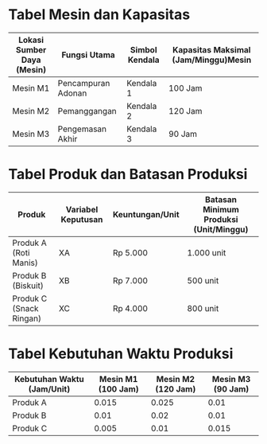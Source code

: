 
# Tabel Mesin dan Kapasitas

<table>
<thead>
	<tr>
		<th>Lokasi Sumber Daya (Mesin)</th>
		<th>Fungsi Utama</th>
		<th>Simbol Kendala</th>
		<th>Kapasitas Maksimal (Jam/Minggu)Mesin</th>
	</tr>
</thead>
<tbody>
	<tr>
		<td>Mesin M1</td>
		<td>Pencampuran Adonan</td>
		<td>Kendala 1</td>
		<td>100 Jam</td>
	</tr>
	<tr>
		<td>Mesin M2</td>
		<td>Pemanggangan</td>
		<td>Kendala 2</td>
		<td>120 Jam</td>
	</tr>
	<tr>
		<td>Mesin M3</td>
		<td>Pengemasan Akhir</td>
		<td>Kendala 3</td>
		<td>90 Jam</td>
	</tr>
</tbody>
</table>


# Tabel Produk dan Batasan Produksi

<table>
<thead>
	<tr>
		<th>Produk</th>
		<th>Variabel Keputusan</th>
		<th>Keuntungan/Unit</th>
		<th>Batasan Minimum Produksi (Unit/Minggu)</th>
	</tr>
</thead>
<tbody>
	<tr>
		<td>Produk A (Roti Manis)</td>
		<td>XA</td>
		<td>​Rp 5.000</td>
		<td>1.000 unit</td>
	</tr>
	<tr>
		<td>Produk B (Biskuit)</td>
		<td>XB</td>
		<td>​Rp 7.000</td>
		<td>500 unit</td>
	</tr>
	<tr>
		<td>Produk C (Snack Ringan)</td>
		<td>XC</td>
		<td>​Rp 4.000</td>
		<td>800 unit</td>
	</tr>
</tbody>
</table>


# Tabel Kebutuhan Waktu Produksi  

<table>
<thead>
	<tr>
		<th>Kebutuhan Waktu (Jam/Unit)</th>
		<th>Mesin M1 (100 Jam)</th>
		<th>Mesin M2 (120 Jam)</th>
		<th>Mesin M3 (90 Jam)</th>
	</tr>
</thead>
<tbody>
	<tr>
		<td>Produk A</td>
		<td>0.015</td>
		<td>0.025</td>
		<td>0.01</td>
	</tr>
	<tr>
		<td>Produk B</td>
		<td>0.01</td>
		<td>0.02</td>
		<td>0.01</td>
	</tr>
	<tr>
		<td>Produk C</td>
		<td>0.005</td>
		<td>0.01</td>
		<td>0.015</td>
	</tr>
</tbody>
</table>

